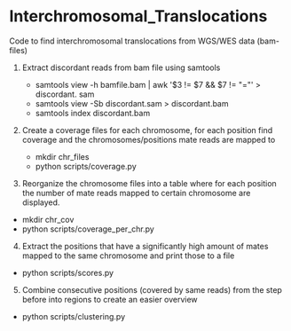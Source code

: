 # Interchromosomal_Translocations
Code to find interchromosomal translocations from WGS/WES data (bam-files)

1. Extract discordant reads from bam file using samtools 
    * samtools view -h bamfile.bam | awk '$3 != $7 && $7 != "="' > discordant. sam
    * samtools view -Sb discordant.sam > discordant.bam
    * samtools index discordant.bam 

2. Create a coverage files for each chromosome, for each position find coverage and the chromosomes/positions mate reads are mapped to
    * mkdir chr_files 
    * python scripts/coverage.py

3. Reorganize the chromosome files into a table where for each position the number of mate reads mapped to certain chromosome are        displayed.
  * mkdir chr_cov 
  * python scripts/coverage_per_chr.py

4. Extract the positions that have a significantly high amount of mates mapped to the same chromosome and print those to a file
  * python scripts/scores.py

5. Combine consecutive positions (covered by same reads) from the step before into regions to create an easier overview
  * python scripts/clustering.py
